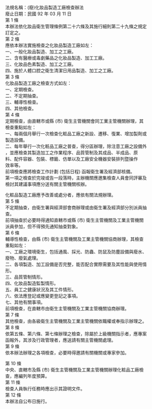 法規名稱：(廢)化妝品製造工廠檢查辦法  
廢止日期：民國 92 年 03 月 11 日  
第 1 條  
本辦法依化妝品衛生管理條例第二十六條及其施行細則第二十九條之規定  
訂定之。  
第 2 條  
應依本辦法實施檢查之化妝品製造工廠如左：  
一、一般化妝品製造、加工之工廠。  
二、含有醫療或毒劇藥品之化妝品製造、加工工廠。  
三、化妝品色素製造、加工之工廠。  
四、施於人體口腔之衛生清潔日用品製造、加工之工廠。  
第 3 條  
化妝品製造工廠之檢查方式如左：  
一、定期檢查。  
二、不定期抽查。  
三、輔導性檢查。  
四、其他檢查。  
第 4 條  
定期檢查，由直轄市或縣 (市) 衛生主管機關會同工業主管機關辦理，其  
檢查重點如左：  
一、每兩個月舉行一次檢查化粧品工廠之新設、遷移、復業、增加製劑或  
製造設備。  
二、每年舉行一次化粧品工廠之普查，得分區辦理，除注意工廠之設備外  
，並應檢查其製造加工之作業程序、品質管制及其成品、半成品、原  
料、配件容器、包裝、標籤、仿單以及工廠安全機器安裝排列暨操作  
效率等。  
前項檢查應將檢查工作計劃 (包括日程) 函報衛生署及經濟部核備。  
第一項之檢查於完竣或告一段落時，主辦機關應邀集檢查人員會同評審及  
檢討其建議事項應分送有關主管機關核辦。  


化粧品製造工廠應予改善或處分者，應依有關法規辦理。  
第 5 條  
不定期抽查，由衛生署與經濟部會商辦理或由衛生署及經濟部分別派員抽  
查。  
前項抽查於必要時得通知直轄市或縣 (市) 衛生主管機關及工業主管機關  
派員參加，但不得預先通知抽查對象。  
第 6 條  
輔導性檢查，由縣 (市) 衛生主管機關及工業主管機關協商辦理，其檢查  
重點如左：  
一、工廠之環境衛生，包括通風、採光、防蟲、防鼠及防塵設備與廢水、  
廢物、廢氣處理。  
二、各項製造、加工設備是否完整，能否配合實際需要及其性能與使用情  
形。  
三、品質管制情形。  
四、化妝品製造監製情形。  
五、員工之健康狀況及其工件情形。  
六、依法應登記或應變更登記之事項。  
七、其他有關事項。  
前項檢查，在直轄市由衛生主管機關及工業主管機關協商辦理。  
第 7 條  
其他檢查，由各級衛生主管機關及工業主管機關依職權或奉指示辦理之。  
第 8 條  
依第五條、第六條、第七條辦理之檢查，除屬於上級機關指示者，應專案  
函報外，其涉及行政管理者，應送請有關主管機關處理。  
第 9 條  
依本辦法辦理之各項檢查，必要時得邀請有關機關或專家參加。  


第 10 條  
中央、直轄市及縣 (市) 衛生主管機關及工業主管機關辦理化粧品工廠檢  
查，應編列年度預算。  
第 11 條  
檢查人員執行任務時應出示其證明文件。  
第 12 條  
本辦法自公布日施行。  


